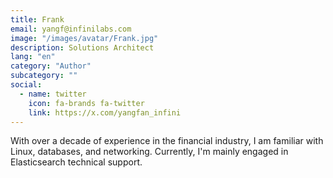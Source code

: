 ```yaml
---
title: Frank
email: yangf@infinilabs.com
image: "/images/avatar/Frank.jpg"
description: Solutions Architect
lang: "en"
category: "Author"
subcategory: ""
social:
  - name: twitter
    icon: fa-brands fa-twitter
    link: https://x.com/yangfan_infini
---
```


With over a decade of experience in the financial industry, I am familiar with Linux, databases, and networking. Currently, I'm mainly engaged in Elasticsearch technical support.
